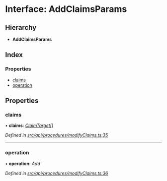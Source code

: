 # Interface: AddClaimsParams

## Hierarchy

* **AddClaimsParams**

## Index

### Properties

* [claims](addclaimsparams.md#claims)
* [operation](addclaimsparams.md#operation)

## Properties

###  claims

• **claims**: *[ClaimTarget](claimtarget.md)[]*

*Defined in [src/api/procedures/modifyClaims.ts:35](https://github.com/PolymathNetwork/polymesh-sdk/blob/35ecc64/src/api/procedures/modifyClaims.ts#L35)*

___

###  operation

• **operation**: *Add*

*Defined in [src/api/procedures/modifyClaims.ts:36](https://github.com/PolymathNetwork/polymesh-sdk/blob/35ecc64/src/api/procedures/modifyClaims.ts#L36)*
